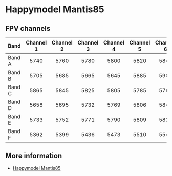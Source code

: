 # Happymodel Mantis85

## FPV channels

| Band     | Channel 1 | Channel 2 | Channel 3 | Channel 4 | Channel 5 | Channel 6 | Channel 7 | Channel 8 |
|----------|:---------:|:---------:|:---------:|:---------:|:---------:|:---------:|:---------:|:---------:|
| Band A   | 5740      | 5760      | 5780      | 5800      | 5820      | 5840      | 5860      | 5880      |
| Band B   | 5705      | 5685      | 5665      | 5645      | 5885      | 5905      | 5925      | 5945      |
| Band C   | 5865      | 5845      | 5825      | 5805      | 5785      | 5765      | 5745      | 5725      |
| Band D   | 5658      | 5695      | 5732      | 5769      | 5806      | 5843      | 5880      | 5917      |
| Band E   | 5733      | 5752      | 5771      | 5790      | 5809      | 5828      | 5847      | 5866      |
| Band F   | 5362      | 5399      | 5436      | 5473      | 5510      | 5547      | 5584      | 5621      |


## More information

* [Happymodel Mantis85](https://www.gearbest.com/brushless-fpv-racer/pp_933744.html?wid=21&lkid=11765727)